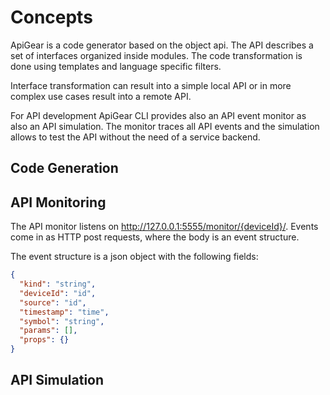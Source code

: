 # Concepts

ApiGear is a code generator based on the object api. The API describes a set of interfaces organized inside modules. The code transformation is done using templates and language specific filters.

Interface transformation can result into a simple local API or in more complex use cases result into a remote API.

For API development ApiGear CLI provides also an API event monitor as also an API simulation. The monitor traces all API events and the simulation allows to test the API without the need of a service backend.

## Code Generation

## API Monitoring

The API monitor listens on http://127.0.0.1:5555/monitor/{deviceId}/. Events come in as HTTP post requests, where the body is an event structure.

The event structure is a json object with the following fields:

```json
{
  "kind": "string",
  "deviceId": "id",
  "source": "id",
  "timestamp": "time",
  "symbol": "string",
  "params": [],
  "props": {}
}
```

## API Simulation
